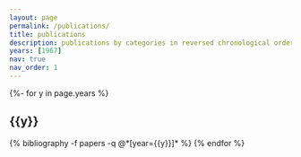 ```yaml
---
layout: page
permalink: /publications/
title: publications
description: publications by categories in reversed chronological order. generated by jekyll-scholar.
years: [1967]
nav: true
nav_order: 1
---
```

<!-- _pages/publications.md -->
<div class="publications">

{%- for y in page.years %}
  <h2 class="year">{{y}}</h2>
  {% bibliography -f papers -q @*[year={{y}}]* %}
{% endfor %}

</div>
